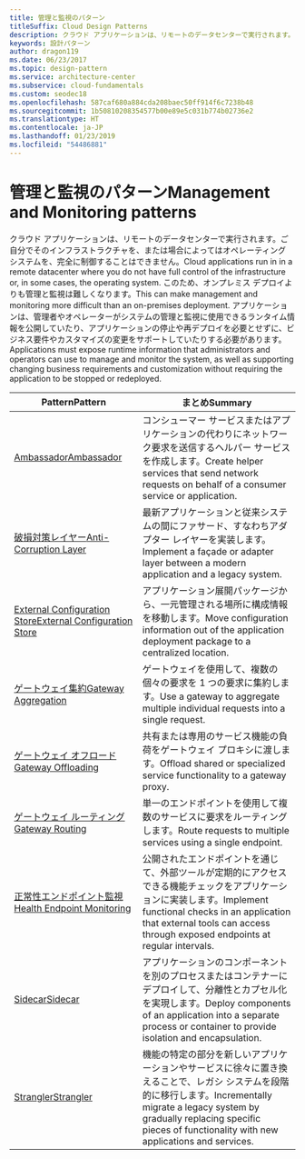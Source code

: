 ```yaml
---
title: 管理と監視のパターン
titleSuffix: Cloud Design Patterns
description: クラウド アプリケーションは、リモートのデータセンターで実行されます。ご自分でそのインフラストラクチャを、または場合によってはオペレーティング システムを、完全に制御することはできません。 このため、オンプレミス デプロイよりも管理と監視は難しくなります。 アプリケーションは、管理者やオペレーターがシステムの管理と監視に使用できるランタイム情報を公開していたり、アプリケーションの停止や再デプロイを必要とせずに、ビジネス要件やカスタマイズの変更をサポートしていたりする必要があります。
keywords: 設計パターン
author: dragon119
ms.date: 06/23/2017
ms.topic: design-pattern
ms.service: architecture-center
ms.subservice: cloud-fundamentals
ms.custom: seodec18
ms.openlocfilehash: 587caf680a884cda208baec50ff914f6c7238b48
ms.sourcegitcommit: 1b50810208354577b00e89e5c031b774b02736e2
ms.translationtype: HT
ms.contentlocale: ja-JP
ms.lasthandoff: 01/23/2019
ms.locfileid: "54486881"
---
```

# <a name="management-and-monitoring-patterns"></a><span data-ttu-id="2ce69-106">管理と監視のパターン</span><span class="sxs-lookup"><span data-stu-id="2ce69-106">Management and Monitoring patterns</span></span>

<span data-ttu-id="2ce69-107">クラウド アプリケーションは、リモートのデータセンターで実行されます。ご自分でそのインフラストラクチャを、または場合によってはオペレーティング システムを、完全に制御することはできません。</span><span class="sxs-lookup"><span data-stu-id="2ce69-107">Cloud applications run in in a remote datacenter where you do not have full control of the infrastructure or, in some cases, the operating system.</span></span> <span data-ttu-id="2ce69-108">このため、オンプレミス デプロイよりも管理と監視は難しくなります。</span><span class="sxs-lookup"><span data-stu-id="2ce69-108">This can make management and monitoring more difficult than an on-premises deployment.</span></span> <span data-ttu-id="2ce69-109">アプリケーションは、管理者やオペレーターがシステムの管理と監視に使用できるランタイム情報を公開していたり、アプリケーションの停止や再デプロイを必要とせずに、ビジネス要件やカスタマイズの変更をサポートしていたりする必要があります。</span><span class="sxs-lookup"><span data-stu-id="2ce69-109">Applications must expose runtime information that administrators and operators can use to manage and monitor the system, as well as supporting changing business requirements and customization without requiring the application to be stopped or redeployed.</span></span>

|                              <span data-ttu-id="2ce69-110">Pattern</span><span class="sxs-lookup"><span data-stu-id="2ce69-110">Pattern</span></span>                               |                                                              <span data-ttu-id="2ce69-111">まとめ</span><span class="sxs-lookup"><span data-stu-id="2ce69-111">Summary</span></span>                                                              |
|--------------------------------------------------------------------|-----------------------------------------------------------------------------------------------------------------------------------|
|                   [<span data-ttu-id="2ce69-112">Ambassador</span><span class="sxs-lookup"><span data-stu-id="2ce69-112">Ambassador</span></span>](../ambassador.md)                   |                 <span data-ttu-id="2ce69-113">コンシューマー サービスまたはアプリケーションの代わりにネットワーク要求を送信するヘルパー サービスを作成します。</span><span class="sxs-lookup"><span data-stu-id="2ce69-113">Create helper services that send network requests on behalf of a consumer service or application.</span></span>                 |
|        [<span data-ttu-id="2ce69-114">破損対策レイヤー</span><span class="sxs-lookup"><span data-stu-id="2ce69-114">Anti-Corruption Layer</span></span>](../anti-corruption-layer.md)        |                       <span data-ttu-id="2ce69-115">最新アプリケーションと従来システムの間にファサード、すなわちアダプター レイヤーを実装します。</span><span class="sxs-lookup"><span data-stu-id="2ce69-115">Implement a façade or adapter layer between a modern application and a legacy system.</span></span>                       |
| [<span data-ttu-id="2ce69-116">External Configuration Store</span><span class="sxs-lookup"><span data-stu-id="2ce69-116">External Configuration Store</span></span>](../external-configuration-store.md) |                <span data-ttu-id="2ce69-117">アプリケーション展開パッケージから、一元管理される場所に構成情報を移動します。</span><span class="sxs-lookup"><span data-stu-id="2ce69-117">Move configuration information out of the application deployment package to a centralized location.</span></span>                |
|          [<span data-ttu-id="2ce69-118">ゲートウェイ集約</span><span class="sxs-lookup"><span data-stu-id="2ce69-118">Gateway Aggregation</span></span>](../gateway-aggregation.md)          |                          <span data-ttu-id="2ce69-119">ゲートウェイを使用して、複数の個々の要求を 1 つの要求に集約します。</span><span class="sxs-lookup"><span data-stu-id="2ce69-119">Use a gateway to aggregate multiple individual requests into a single request.</span></span>                           |
|           [<span data-ttu-id="2ce69-120">ゲートウェイ オフロード</span><span class="sxs-lookup"><span data-stu-id="2ce69-120">Gateway Offloading</span></span>](../gateway-offloading.md)           |                              <span data-ttu-id="2ce69-121">共有または専用のサービス機能の負荷をゲートウェイ プロキシに渡します。</span><span class="sxs-lookup"><span data-stu-id="2ce69-121">Offload shared or specialized service functionality to a gateway proxy.</span></span>                              |
|              [<span data-ttu-id="2ce69-122">ゲートウェイ ルーティング</span><span class="sxs-lookup"><span data-stu-id="2ce69-122">Gateway Routing</span></span>](../gateway-routing.md)              |                                   <span data-ttu-id="2ce69-123">単一のエンドポイントを使用して複数のサービスに要求をルーティングします。</span><span class="sxs-lookup"><span data-stu-id="2ce69-123">Route requests to multiple services using a single endpoint.</span></span>                                    |
|   [<span data-ttu-id="2ce69-124">正常性エンドポイント監視</span><span class="sxs-lookup"><span data-stu-id="2ce69-124">Health Endpoint Monitoring</span></span>](../health-endpoint-monitoring.md)   |   <span data-ttu-id="2ce69-125">公開されたエンドポイントを通じて、外部ツールが定期的にアクセスできる機能チェックをアプリケーションに実装します。</span><span class="sxs-lookup"><span data-stu-id="2ce69-125">Implement functional checks in an application that external tools can access through exposed endpoints at regular intervals.</span></span>    |
|                      [<span data-ttu-id="2ce69-126">Sidecar</span><span class="sxs-lookup"><span data-stu-id="2ce69-126">Sidecar</span></span>](../sidecar.md)                      |         <span data-ttu-id="2ce69-127">アプリケーションのコンポーネントを別のプロセスまたはコンテナーにデプロイして、分離性とカプセル化を実現します。</span><span class="sxs-lookup"><span data-stu-id="2ce69-127">Deploy components of an application into a separate process or container to provide isolation and encapsulation.</span></span>          |
|                    [<span data-ttu-id="2ce69-128">Strangler</span><span class="sxs-lookup"><span data-stu-id="2ce69-128">Strangler</span></span>](../strangler.md)                    | <span data-ttu-id="2ce69-129">機能の特定の部分を新しいアプリケーションやサービスに徐々に置き換えることで、レガシ システムを段階的に移行します。</span><span class="sxs-lookup"><span data-stu-id="2ce69-129">Incrementally migrate a legacy system by gradually replacing specific pieces of functionality with new applications and services.</span></span> |
